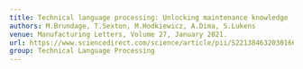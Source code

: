 ```yaml
---
title: Technical language processing: Unlocking maintenance knowledge
authors: M.Brundage, T.Sexton, M.Hodkiewicz, A.Dima, S.Lukens
venue: Manufacturing Letters, Volume 27, January 2021.
url: https://www.sciencedirect.com/science/article/pii/S2213846320301668
group: Technical Language Processing
---
```


